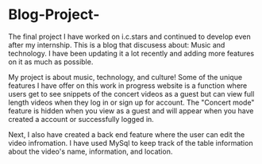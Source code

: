 # Blog-Project-
The final project I have worked on i.c.stars and continued to develop even after my internship. This is a blog that discusess about: Music and technology. I have been updating it a lot recently and adding more features on it as much as possible. 


My project is about music, technology, and culture! Some of the unique features I have offer on this work in progress website is a function where users get to see snippets of the concert videos as a guest but can view full length videos when they log in or sign up for account. The "Concert mode" feature is hidden when you view as a guest and will appear when you have created a account or successfully logged in. 

Next, I also have created a back end feature where the user can edit the video infromation. I have used MySql to keep track of the table information about the video's name, information, and location. 


